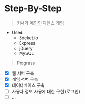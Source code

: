 # Step-By-Step

> 커서가 메인인 디펜스 게임

+ Used:
  + Socket.io
  + Express
  + jQuery
  + MySQL

> Prograss

- [x] 웹 서버 구축
- [x] 게임 서버 구축
- [x] 데이터베이스 구축
- [ ] 사용자 정보 사용에 대한 구현 (로그인)
- [ ] ...
